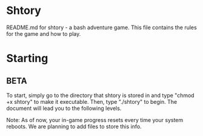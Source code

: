 # Shtory
README.md for shtory - a bash adventure game.
This file contains the rules for the game and how to play.

# Starting
## BETA

To start, simply go to the directory that shtory is stored in and type "chmod +x shtory" to make it executable.
Then, type "./shtory" to begin. The document will lead you to the following levels. 

Note: As of now, your in-game progress resets every time your system reboots. We are planning to add files to store this info.
